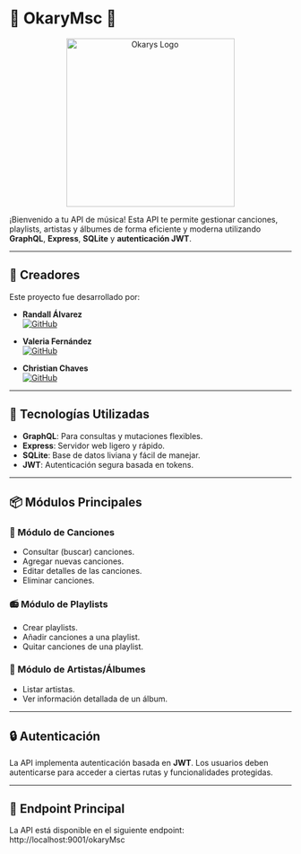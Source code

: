 # 🦦 OkaryMsc 🦦

<div align="center">
  <img src="./okarys-logo.png" alt="Okarys Logo" width="300">
</div>

¡Bienvenido a tu API de música! Esta API te permite gestionar canciones, playlists, artistas y álbumes de forma eficiente y moderna utilizando **GraphQL**, **Express**, **SQLite** y **autenticación JWT**.

---
## 👥 Creadores

Este proyecto fue desarrollado por:

- **Randall Álvarez**  
  [![GitHub](https://img.shields.io/badge/GitHub-Ogiwara--unu-blue?style=flat&logo=github)](https://github.com/Ogiwara-unu)

- **Valeria Fernández**  
  [![GitHub](https://img.shields.io/badge/GitHub-ValeeFernandez-blue?style=flat&logo=github)](https://github.com/ValeeFernandez)

- **Christian Chaves**  
  [![GitHub](https://img.shields.io/badge/GitHub-Chrisvilla2603-blue?style=flat&logo=github)](https://github.com/Chrisvilla2603)

---

## 🚀 Tecnologías Utilizadas

- **GraphQL**: Para consultas y mutaciones flexibles.
- **Express**: Servidor web ligero y rápido.
- **SQLite**: Base de datos liviana y fácil de manejar.
- **JWT**: Autenticación segura basada en tokens.

---

## 📦 Módulos Principales

### 🎵 Módulo de Canciones
- Consultar (buscar) canciones.
- Agregar nuevas canciones.
- Editar detalles de las canciones.
- Eliminar canciones.

### 📻 Módulo de Playlists
- Crear playlists.
- Añadir canciones a una playlist.
- Quitar canciones de una playlist.

### 🎤 Módulo de Artistas/Álbumes
- Listar artistas.
- Ver información detallada de un álbum.

---

## 🔒 Autenticación
La API implementa autenticación basada en **JWT**. Los usuarios deben autenticarse para acceder a ciertas rutas y funcionalidades protegidas.

---

## 🔗 Endpoint Principal

La API está disponible en el siguiente endpoint:
http://localhost:9001/okaryMsc